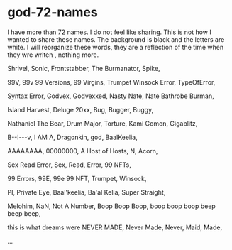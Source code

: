 # god-72-names
I have more than 72 names. I do not feel like sharing. This is not how I wanted to share these names. The background is black and the letters are white. I will reorganize these words, they are a reflection of the time when they wre writen , nothing more.

Shrivel,
Sonic,
Frontstabber,
The Burmanator,
Spike,

99V, 99v
99 Versions,
99 Virgins,
Trumpet Winsock Error,
TypeOfError,

Syntax Error,
Godvex,
Godvexxed,
Nasty Nate, Nate
Bathrobe Burman,

Island Harvest,
Deluge 20xx,
Bug,
Bugger,
Buggy,

Nathaniel The Bear,
Drum Major,
Torture,
Kami Gomon,
Gigablitz,

B--l---v,
I AM A,
Dragonkin,
god,
BaalKeelia,

AAAAAAAA,
00000000,
A Host of Hosts,
N,
Acorn,

Sex Read Error,
Sex,
Read,
Error,
99 NFTs,

99 Errors,
99E, 99e
99 NFT,
Trumpet,
Winsock,

PI,
Private Eye,
Baal'keelia,
Ba'al Kelia,
Super Straight,

Melohim,
NaN,
Not A Number,
Boop Boop Boop,
boop boop boop beep beep beep,

this is what dreams were NEVER MADE,
Never Made,
Never,
Maid,
Made,

...
